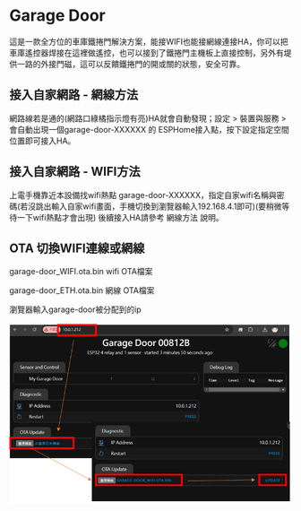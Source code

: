 # Garage Door
這是一款全方位的車庫鐵捲門解決方案，能接WIFI也能接網線連接HA，你可以把車庫遙控器焊接在這裡做遙控，也可以接到了鐵捲門主機板上直接控制，另外有堤供一路的外接門磁，這可以反饋鐵捲門的開或關的狀態，安全可靠。

## 接入自家網路 - 網線方法

網路線若是通的(網路口綠橘指示燈有亮)HA就會自動發現；設定 > 裝置與服務 > 會自動出現一個garage-door-XXXXXX 的 ESPHome接入點，按下設定指定空間位置即可接入HA。

## 接入自家網路 - WIFI方法

上電手機靠近本設備找wifi熱點 garage-door-XXXXXX，指定自家wifi名稱與密碼(若沒跳出輸入自家wifi畫面，手機切換到瀏覽器輸入192.168.4.1即可)(要稍微等待一下wifi熱點才會出現) 後續接入HA請參考 網線方法 說明。

## OTA 切換WIFI連線或網線 ##

garage-door_WIFI.ota.bin    wifi OTA檔案

garage-door_ETH.ota.bin     網線 OTA檔案

瀏覽器輸入garage-door被分配到的ip

![Mosquitto_broker](/garage_door/image/201829.png)
